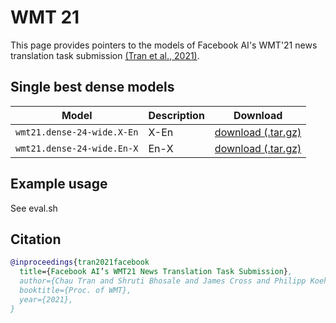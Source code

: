 # WMT 21

This page provides pointers to the models of Facebook AI's WMT'21 news translation task
submission [(Tran et al., 2021)](https://arxiv.org/abs/2108.03265).

## Single best dense models

Model | Description | Download
---|---|---
`wmt21.dense-24-wide.X-En` | X-En | [download (.tar.gz)](https://dl.fbaipublicfiles.com/fairseq/models/wmt21.dense-24-wide.X-En.tar.gz)
`wmt21.dense-24-wide.En-X` | En-X | [download (.tar.gz)](https://dl.fbaipublicfiles.com/fairseq/models/wmt21.dense-24-wide.En-X.tar.gz)

## Example usage

See eval.sh

## Citation

```bibtex
@inproceedings{tran2021facebook
  title={Facebook AI’s WMT21 News Translation Task Submission},
  author={Chau Tran and Shruti Bhosale and James Cross and Philipp Koehn and Sergey Edunov and Angela Fan},
  booktitle={Proc. of WMT},
  year={2021},
}
```
